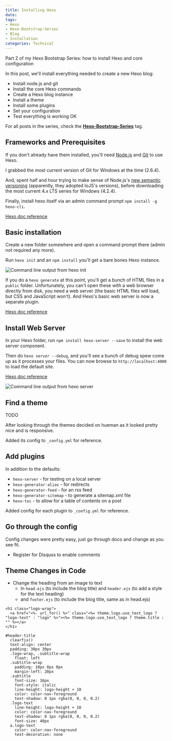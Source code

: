 ```yaml
---
title: Installing Hexo
date: 
tags:
- Hexo
- Hexo-Bootstrap-Series
- Blog
- Installation
categories: Technical
---
```


Part 2 of my Hexo Bootstrap Series: how to install Hexo and core configuration 

<!-- more --> 

In this post, we'll install everything needed to create a new Hexo blog:

* Install node.js and git
* Install the core Hexo commands
* Create a Hexo blog instance
* Install a theme
* Install some plugins
* Set your configuration
* Test everything is working OK  

For all posts in the series, check the **[Hexo-Bootstrap-Series](/tags/Hexo-Bootstrap-Series/)** tag.

## Frameworks and Prerequisites

If you don't already have them installed, you'll need [Node.js](https://nodejs.org) and [Git](http://www.git-scm.com/) to use Hexo.

I grabbed the most current version of Git for Windows at the time (2.6.4).

And, spent half and hour trying to make sense of Node.js's [new semantic versioning](http://stackoverflow.com/a/34169319) (apparently, they adopted IoJS's versions), before downloading the most current 4.x LTS series for Windows (4.2.4).

Finally, install hexo itself via an admin command prompt `npm install -g hexo-cli`.

[Hexo doc reference](https://hexo.io/docs/)

## Basic installation

Create a new folder somewhere and open a command prompt there (admin not required any more).

Run `hexo init` and an `npm install` you'll get a bare bones Hexo instance.

![Command line output from hexo init](/images/Installing-Hexo/hexo-init.png "hexo init; npm install")

If you do a `hexo generate` at this point, you'll get a bunch of HTML files in a `public` folder.
Unfortunately, you can't open these with a web browser directly from disk, you need a web server (the basic HTML files will load, but CSS and JavaScript won't).
And Hexo's basic web server is now a separate plugin.

[Hexo doc reference](https://hexo.io/docs/setup.html)

## Install Web Server

In your Hexo folder, run `npm install hexo-server --save` to install the web server component.

Then do `hexo server --debug`, and you'll see a bunch of debug spew come up as it processes your files.
You can now browse to `http://localhost:4000` to load the default site.

[Hexo doc reference](https://hexo.io/docs/server.html)

![Command line output from hexo server](/images/Installing-Hexo/hexo-server.png "hexo server --debug")

## Find a theme 

TODO

After looking through the themes decided on hueman as it looked pretty nice and is responsive.
 
Added its config to `_config.yml` for reference.

## Add plugins

In addition to the defaults:
* `hexo-server` - for testing on a local server
* `hexo-generator-alias` - for redirects
* `hexo-generator-feed` - for an rss feed
* `hexo-generator-sitemap` - to generate a sitemap.xml file
* `hexo-toc` - to allow for a table of contents on a post

Added config for each plugin to `_config.yml` for reference.

## Go through the config

Config changes were pretty easy, just go through doco and change as you see fit.  

* Register for Disquss to enable comments

## Theme Changes in Code

* Change the heading from an image to text
  * In `head.ejs` (to include the blog title) and `header.ejs` (to add a style for the text heading)
  * and `footer.ejs` (to include the blog title, same as in head.ejs)

```
<h1 class="logo-wrap">
  <a href="<%- url_for() %>" class="<%= theme.logo.use_text_logo ? "logo-text" : "logo" %>"><%= theme.logo.use_text_logo ? theme.title : "" %></a>
</h1>
```  
  
```
#header-title
  clearfix()
  text-align: center
  padding: 30px 30px
  .logo-wrap, .subtitle-wrap
    float: left
  .subtitle-wrap
    padding: 10px 0px 0px
    margin-left: 20px
  .subtitle
    font-size: 16px
    font-style: italic
    line-height: logo-height + 10
    color: color-nav-foreground
    text-shadow: 0 1px rgba(0, 0, 0, 0.2)
  .logo-text
    line-height: logo-height + 10
    color: color-nav-foreground
    text-shadow: 0 1px rgba(0, 0, 0, 0.2)
    font-size: 40px
  a.logo-text
    color: color-nav-foreground
    text-decoration: none
```  


